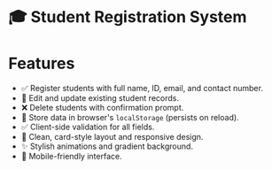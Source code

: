 # 🎓 Student Registration System

# Features

- ✅ Register students with full name, ID, email, and contact number.
- 🔄 Edit and update existing student records.
- ❌ Delete students with confirmation prompt.
- 💾 Store data in browser's `localStorage` (persists on reload).
- ✅ Client-side validation for all fields.
- 🧾 Clean, card-style layout and responsive design.
- ✨ Stylish animations and gradient background.
- 📱 Mobile-friendly interface.
